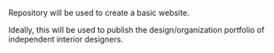 Repository will be used to create a basic website. 

Ideally, this will be used to publish the design/organization portfolio of independent interior designers. 

